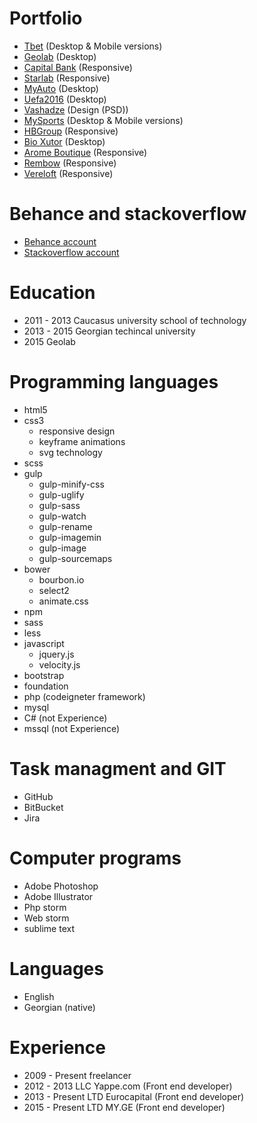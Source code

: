 # Portfolio
* [Tbet](https://tbet.ge/ka/) (Desktop & Mobile versions)
* [Geolab](http://geolab.edu.ge/) (Desktop)
* [Capital Bank](http://capitalbank.ge/) (Responsive)
* [Starlab](http://starlab.ge/) (Responsive)
* [MyAuto](http://MyAuto.ge/) (Desktop)
* [Uefa2016](http://uefa2016.tbet.ge/ka/) (Desktop)
* [Vashadze](http://vashadze.com/) (Design (PSD))
* [MySports](http://mysports.ge/) (Desktop & Mobile versions)
* [HBGroup](http://hbgroup.ge/geo/) (Responsive)
* [Bio Xutor](http://bio-xutor.ru/) (Desktop)
* [Arome Boutique](http://arome.ge/) (Responsive)
* [Rembow](http://rembow.ge/) (Responsive)
* [Vereloft](http://vereloft.ge/) (Responsive)

# Behance and stackoverflow
* [Behance account](https://www.behance.net/valeri879)
* [Stackoverflow account](https://stackoverflow.com/users/2678346/val-kharitonashvili)

# Education

* 2011 - 2013 Caucasus university school of technology
* 2013 - 2015 Georgian techincal university
* 2015 Geolab

# Programming languages

* html5
* css3
  * responsive design
  * keyframe animations
  * svg technology
* scss
* gulp
  * gulp-minify-css
  * gulp-uglify
  * gulp-sass
  * gulp-watch
  * gulp-rename
  * gulp-imagemin
  * gulp-image
  * gulp-sourcemaps
* bower
  * bourbon.io
  * select2
  * animate.css
* npm
* sass
* less
* javascript
  * jquery.js
  * velocity.js
* bootstrap
* foundation
* php (codeigneter framework)
* mysql
* C# (not Experience)
* mssql (not Experience)

# Task managment and GIT

* GitHub
* BitBucket
* Jira

# Computer programs

* Adobe Photoshop
* Adobe Illustrator
* Php storm
* Web storm
* sublime text

# Languages

* English
* Georgian (native)

# Experience 
* 2009 - Present freelancer
* 2012 - 2013 LLC Yappe.com (Front end developer)
* 2013 - Present LTD Eurocapital (Front end developer)
* 2015 - Present LTD MY.GE  (Front end developer)











